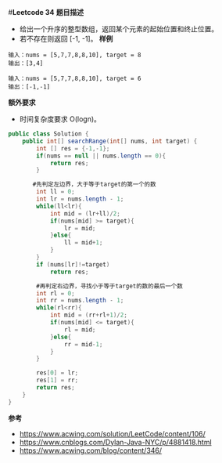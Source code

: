 
#**Leetcode 34**
**题目描述**
* 给出一个升序的整型数组，返回某个元素的起始位置和终止位置。
* 若不存在则返回 [-1, -1]。
**样例**
```
输入：nums = [5,7,7,8,8,10], target = 8
输出：[3,4]
```
```
输入：nums = [5,7,7,8,8,10], target = 6
输出：[-1,-1]
```
**额外要求**
* 时间复杂度要求  O(logn)。

```Java
public class Solution {
    public int[] searchRange(int[] nums, int target) {
        int [] res = {-1,-1};
        if(nums == null || nums.length == 0){
            return res;
        }

       #先判定左边界，大于等于target的第一个的数
        int ll = 0;
        int lr = nums.length - 1;
        while(ll<lr){
            int mid = (lr+ll)/2;
            if(nums[mid] >= target){
                lr = mid;
            }else{
                ll = mid+1;
            }
        }
        if (nums[lr]!=target)
            return res;

        #再判定右边界，寻找小于等于target的数的最后一个数
        int rl = 0;
        int rr = nums.length - 1;
        while(rl<rr){
            int mid = (rr+rl+1)/2;
            if(nums[mid] <= target){
                rl = mid;
            }else{
                rr = mid-1;
            }
        }

        res[0] = lr;
        res[1] = rr;
        return res;
    }
}
```

**参考**
* https://www.acwing.com/solution/LeetCode/content/106/
* https://www.cnblogs.com/Dylan-Java-NYC/p/4881418.html
* https://www.acwing.com/blog/content/346/
